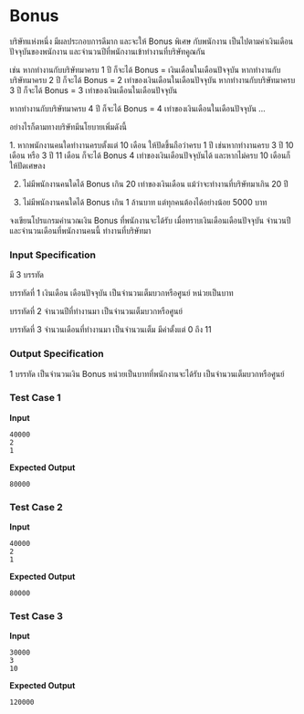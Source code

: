 # Bonus

บริษัทแห่งหนึ่ง มีผลประกอบการดีมาก และจะให้ Bonus พิเศษ กับพนักงาน เป็นไปตามค่าเงินเดือนปัจจุบันของพนักงาน และจำนวนปีที่พนักงานเข้าทำงานที่บริษัทคูณกัน



เช่น หากทำงานกับบริษัทมาครบ 1 ปี ก็จะได้ Bonus = เงินเดือนในเดือนปัจจุบัน หากทำงานกับบริษัทมาครบ 2 ปี ก็จะได้ Bonus = 2 เท่าของเงินเดือนในเดือนปัจจุบัน หากทำงานกับบริษัทมาครบ 3 ปี ก็จะได้ Bonus = 3 เท่าของเงินเดือนในเดือนปัจจุบัน 

หากทำงานกับบริษัทมาครบ 4 ปี ก็จะได้ Bonus = 4 เท่าของเงินเดือนในเดือนปัจจุบัน ...



อย่างไรก็ตามทางบริษัทมีนโยบายเพิ่มดังนี้

1. หากพนักงานคนใดทำงานครบตั้งแต่ 10 เดือน ให้ปัดขึ้นถือว่าครบ 1 ปี เช่นหากทำงานครบ 3 ปี 10 เดือน หรือ 3 ปี 11 เดือน ก็จะได้ Bonus 4 เท่าของเงินเดือนปัจจุบันได้ และหากไม่ครบ 10 เดือนก็ให้ปัดเศษลง

2. ไม่มีพนักงานคนใดได้ Bonus เกิน 20 เท่าของเงินเดือน แม้ว่าจะทำงานที่บริษัทมาเกิน 20 ปี

3. ไม่มีพนักงานคนใดได้ Bonus เกิน 1 ล้านบาท แต่ทุกคนต้องได้อย่างน้อย 5000 บาท 



จงเขียนโปรแกรมคำนวณเงิน Bonus ที่พนักงานจะได้รับ เมื่อทราบเงินเดือนเดือนปัจจุบัน จำนวนปี และจำนวนเดือนที่พนักงานคนนี้ ทำงานที่บริษัทมา

### Input Specification

มี 3 บรรทัด

บรรทัดที่ 1 เงินเดือน เดือนปัจจุบัน เป็นจำนวนเต็มบวกหรือศูนย์ หน่วยเป็นบาท

บรรทัดที่ 2 จำนวนปีที่ทำงานมา เป็นจำนวนเต็มบวกหรือศูนย์

บรรทัดที่ 3 จำนวนเดือนที่ทำงานมา เป็นจำนวนเต็ม มีค่าตั้งแต่ 0 ถึง 11

### Output Specification

1 บรรทัด เป็นจำนวนเงิน Bonus หน่วยเป็นบาทที่พนักงานจะได้รับ เป็นจำนวนเต็มบวกหรือศูนย์



### Test Case 1

**Input**

```
40000
2
1
```
**Expected Output**

```
80000
```


### Test Case 2

**Input**

```
40000
2
1
```
**Expected Output**

```
80000
```


### Test Case 3

**Input**

```
30000
3
10
```
**Expected Output**

```
120000
```
